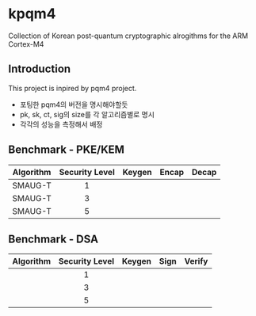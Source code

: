 # kpqm4
Collection of Korean post-quantum cryptographic alrogithms for the ARM Cortex-M4

## Introduction
This project is inpired by pqm4 project.
- 포팅한 pqm4의 버전을 명시해야할듯
- pk, sk, ct, sig의 size를 각 알고리즘별로 명시
- 각각의 성능을 측정해서 배정

## Benchmark - PKE/KEM
| Algorithm | Security Level | Keygen | Encap | Decap |
|:---------:|:--------------:|:------:|:-----:|:-----:|
|  SMAUG-T  |        1       |        |       |       |
|  SMAUG-T  |        3       |        |       |       |
|  SMAUG-T  |        5       |        |       |       |

## Benchmark - DSA
| Algorithm | Security Level | Keygen | Sign  | Verify |
|:---------:|:--------------:|:------:|:-----:|:------:|
|           |        1       |        |       |        |
|           |        3       |        |       |        |
|           |        5       |        |       |        |
